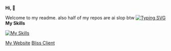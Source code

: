 **Hi, 👋**

Welcome to my readme.
also half of my repos are ai slop btw
[![Typing SVG](https://readme-typing-svg.demolab.com?font=Fira+Code&pause=1000&random=true&width=435&lines=go+touch+grass;get+a+job;make+something+useful;walk+the+dog)](https://git.io/typing-svg)
**My Skills**

[![My Skills](https://skillicons.dev/icons?i=html,apple,raspberrypi,obsidian,mastodon,git,docker,bots,linux,debian)](https://www.youtube.com/watch?v=dQw4w9WgXcQ)




[My Website](https://guns.lol/lachameleon/)
[Bliss Client](https://lachadev.github.io/blissclient)
